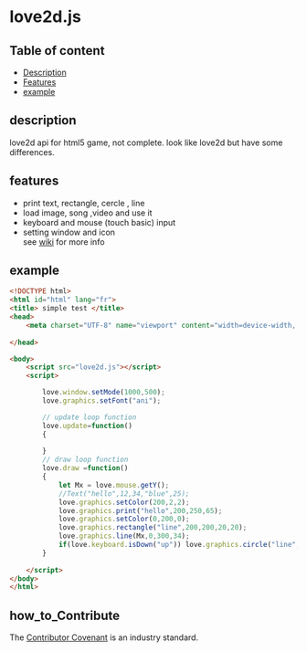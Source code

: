 # love2d.js

## Table of content
- [Description](#description)
- [Features](#features)
- [example](#example)

## description
love2d api for html5 game, not complete. 
look like love2d but have some differences.

## features
- print text, rectangle, cercle , line
- load image, song ,video and use it
- keyboard and mouse (touch basic) input
- setting window and icon 
 <br>see [wiki](https://github.com/oblerion/love2d.js/wiki) for more info
 
## example
```html
<!DOCTYPE html>
<html id="html" lang="fr">
<title> simple test </title>
<head>
	<meta charset="UTF-8" name="viewport" content="width=device-width, initial-scale=1.0"/>
	
</head>

<body>
	<script src="love2d.js"></script>
	<script>

		love.window.setMode(1000,500);
		love.graphics.setFont("ani");

		// update loop function
		love.update=function()
		{
			
		}
		// draw loop function
		love.draw =function()
		{
			let Mx = love.mouse.getY();
			//Text("hello",12,34,"blue",25);
			love.graphics.setColor(200,2,2);
			love.graphics.print("hello",200,250,65);
			love.graphics.setColor(0,200,0);
			love.graphics.rectangle("line",200,200,20,20);
			love.graphics.line(Mx,0,300,34);
			if(love.keyboard.isDown("up")) love.graphics.circle("line",230,340,25);
		}
		
	</script>
</body>
</html>
```
 
## how_to_Contribute
The [Contributor Covenant](https://www.contributor-covenant.org/) is an industry standard.
